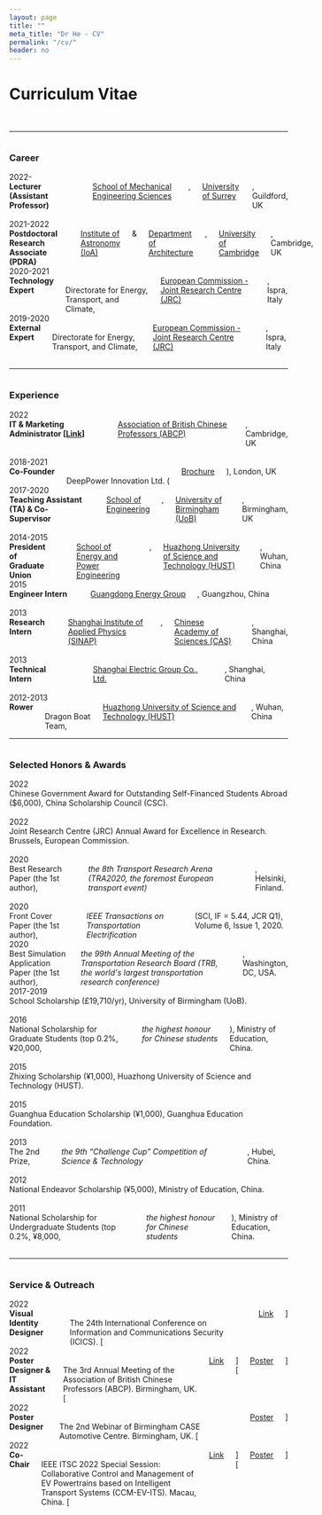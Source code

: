 ```yaml
---
layout: page
title: ""
meta_title: "Dr He - CV"
permalink: "/cv/"
header: no
---
```


<h1>Curriculum Vitae</h1> <br>

----
<div class="row">
  <div class="small-2 columns"></div>
  <div class="small-10 columns"><h3>Career</h3><br></div>
</div>

<div class="row">
  <div class="small-2 columns">2022-</div>
  <div class="small-10 columns">
    <strong>Lecturer (Assistant Professor)</strong><br>
    <a href="https://www.surrey.ac.uk/school-mechanical-engineering-sciences" target="_blank">School of Mechanical Engineering Sciences</a>, <a href="https://www.surrey.ac.uk/" target="_blank">University of Surrey</a>, Guildford, UK <br>
    <br>
  </div>
</div>

<div class="row">
  <div class="small-2 columns">2021-2022</div>
  <div class="small-10 columns">
    <strong>Postdoctoral Research Associate (PDRA)</strong><br>
    <a href="https://www.ast.cam.ac.uk/" target="_blank">Institute of Astronomy (IoA)</a> & <a href="https://www.arct.cam.ac.uk/" target="_blank">Department of Architecture</a>, <a href="https://www.cam.ac.uk/" target="_blank">University of Cambridge</a>, Cambridge, UK <br>
    <br>
  </div>
</div>

<div class="row">
  <div class="small-2 columns">2020-2021</div>
  <div class="small-10 columns">
    <strong>Technology Expert</strong><br>
    Directorate for Energy, Transport, and Climate, <a href="https://ec.europa.eu/info/departments/joint-research-centre_en" target="_blank">European Commission - Joint Research Centre (JRC)</a>, Ispra, Italy <br>
    <br>
  </div>
</div>

<div class="row">
  <div class="small-2 columns">2019-2020</div>
  <div class="small-10 columns">
    <strong>External Expert</strong><br>
    Directorate for Energy, Transport, and Climate, <a href="https://ec.europa.eu/info/departments/joint-research-centre_en" target="_blank">European Commission - Joint Research Centre (JRC)</a>, Ispra, Italy <br>
    <br>
  </div>
</div>


<!-- ----
<div class="row">
  <div class="small-2 columns"></div>
  <div class="small-10 columns"><h3>Qualifications</h3><br></div>
</div>

<div class="row">
  <div class="small-2 columns">2021</div>
  <div class="small-10 columns">
    <strong>PhD in Mechanical Engineering</strong><br>
    <a href="https://www.birmingham.ac.uk/" target="_blank">University of Birmingham (UoB)</a>, Birmingham, UK <br>
    <br>
  </div>
</div>

<div class="row">
  <div class="small-2 columns">2017</div>
  <div class="small-10 columns">
    <strong>MSc in Energy and Power Engineering</strong> <br>
    <a href="http://english.hust.edu.cn/" target="_blank">Huazhong University of Science and Technology (HUST)</a>, Wuhan, China <br>
    <br>
  </div>
</div>

<div class="row">
  <div class="small-2 columns">2014</div>
  <div class="small-10 columns">
    <strong>BEng in Energy and Power Engineering</strong> <br>
    <a href="http://english.hust.edu.cn/" target="_blank">Huazhong University of Science and Technology (HUST)</a>, Wuhan, China <br>
    <br>
  </div>
</div> -->


----
<div class="row">
  <div class="small-2 columns"></div>
  <div class="small-10 columns"><h3>Experience</h3> <br></div>
</div>

<div class="row">
  <div class="small-2 columns">2022</div>
  <div class="small-10 columns">
    <strong>IT & Marketing Administrator [<a href="https://abcp.org.uk/people/committee/" target="_blank">Link</a>]</strong> <br>
    <a href="https://abcp.org.uk/" target="_blank">Association of British Chinese Professors (ABCP)</a>, Cambridge, UK <br>
    <br>
  </div>
</div>

<div class="row">
  <div class="small-2 columns">2018-2021</div>
  <div class="small-10 columns">
    <strong>Co-Founder</strong> <br>
    DeepPower Innovation Ltd. (<a href="https://yinglonghe.github.io/files/brochures/2018_10_CICA_Toolkit_EN_CN.pdf" target="_blank">Brochure</a>), London, UK <br>
    <br>
  </div>
</div>

<div class="row">
  <div class="small-2 columns">2017-2020</div>
  <div class="small-10 columns">
    <strong>Teaching Assistant (TA) & Co-Supervisor</strong> <br>
    <a href="https://www.birmingham.ac.uk/schools/engineering/" target="_blank">School of Engineering</a>, <a href="https://www.birmingham.ac.uk/" target="_blank">University of Birmingham (UoB)</a>, Birmingham, UK <br>
    <br>
  </div>
</div>

<div class="row">
  <div class="small-2 columns">2014-2015</div>
  <div class="small-10 columns">
    <strong>President of Graduate Union</strong> <br>
    <a href="http://english.energy.hust.edu.cn/" target="_blank">School of Energy and Power Engineering</a>, <a href="http://english.hust.edu.cn/" target="_blank">Huazhong University of Science and Technology (HUST)</a>, Wuhan, China <br>
    <br>
  </div>
</div>

<div class="row">
  <div class="small-2 columns">2015</div>
  <div class="small-10 columns">
    <strong>Engineer Intern</strong> <br>
    <a href="https://www.linkedin.com/company/guangdong-energy-group/about/" target="_blank">Guangdong Energy Group</a>, Guangzhou, China <br>
    <br>
  </div>
</div>

<div class="row">
  <div class="small-2 columns">2013</div>
  <div class="small-10 columns">
    <strong>Research Intern</strong> <br>
    <a href="http://english.sinap.cas.cn/" target="_blank">Shanghai Institute of Applied Physics (SINAP)</a>, <a href="https://english.cas.cn/" target="_blank">Chinese Academy of Sciences (CAS)</a>, Shanghai, China <br>
    <br>
  </div>
</div>

<div class="row">
  <div class="small-2 columns">2013</div>
  <div class="small-10 columns">
    <strong>Technical Intern</strong> <br>
    <a href="https://www.shanghai-electric.com/listed_en/" target="_blank">Shanghai Electric Group Co., Ltd.</a>, Shanghai, China <br>
    <br>
  </div>
</div>

<div class="row">
  <div class="small-2 columns">2012-2013</div>
  <div class="small-10 columns">
    <strong>Rower</strong> <br>
    Dragon Boat Team, <a href="http://english.hust.edu.cn/" target="_blank">Huazhong University of Science and Technology (HUST)</a>, Wuhan, China <br>
    <br>
  </div>
</div>


----
<div class="row">
  <div class="small-2 columns"></div>
  <div class="small-10 columns"><h3>Selected Honors & Awards</h3> <br></div>
</div>

<div class="row">
  <div class="small-2 columns">2022</div>
  <div class="small-10 columns">Chinese Government Award for Outstanding Self-Financed Students Abroad ($6,000), China Scholarship Council (CSC). <br> <br></div>
</div>

<div class="row">
  <div class="small-2 columns">2022</div>
  <div class="small-10 columns">Joint Research Centre (JRC) Annual Award for Excellence in Research. Brussels, European Commission. <br> <br></div>
</div>

<div class="row">
  <div class="small-2 columns">2020</div>
  <div class="small-10 columns">Best Research Paper (the 1st author), <em>the 8th Transport Research Arena (TRA2020, the foremost European transport event)</em>, Helsinki, Finland. <br> <br></div>
</div>

<div class="row">
  <div class="small-2 columns">2020</div>
  <div class="small-10 columns">Front Cover Paper (the 1st author), <em>IEEE Transactions on Transportation Electrification</em> (SCI, IF = 5.44, JCR Q1), Volume 6, Issue 1, 2020. <br> <br></div>
</div>

<div class="row">
  <div class="small-2 columns">2020</div>
  <div class="small-10 columns">Best Simulation Application Paper (the 1st author), <em>the 99th Annual Meeting of the Transportation Research Board (TRB, the world's largest transportation research conference)</em>, Washington, DC, USA. <br> <br></div>
</div>

<div class="row">
  <div class="small-2 columns">2017-2019</div>
  <div class="small-10 columns">School Scholarship (£19,710/yr), University of Birmingham (UoB). <br> <br></div>
</div>

<div class="row">
  <div class="small-2 columns">2016</div>
  <div class="small-10 columns">National Scholarship for Graduate Students (top 0.2%, ¥20,000, <em>the highest honour for Chinese students</em>), Ministry of Education, China. <br> <br></div>
</div>

<div class="row">
  <div class="small-2 columns">2015</div>
  <div class="small-10 columns">Zhixing Scholarship (¥1,000), Huazhong University of Science and Technology (HUST). <br> <br></div>
</div>

<div class="row">
  <div class="small-2 columns">2015</div>
  <div class="small-10 columns">Guanghua Education Scholarship (¥1,000), Guanghua Education Foundation. <br> <br></div>
</div>

<div class="row">
  <div class="small-2 columns">2013</div>
  <div class="small-10 columns">The 2nd Prize, <em>the 9th “Challenge Cup” Competition of Science & Technology</em>, Hubei, China. <br> <br></div>
</div>

<div class="row">
  <div class="small-2 columns">2012</div>
  <div class="small-10 columns">National Endeavor Scholarship (¥5,000), Ministry of Education, China. <br> <br></div>
</div>

<div class="row">
  <div class="small-2 columns">2011</div>
  <div class="small-10 columns">National Scholarship for Undergraduate Students (top 0.2%, ¥8,000, <em>the highest honour for Chinese students</em>), Ministry of Education, China. <br> <br></div>
</div>


----
<div class="row">
  <div class="small-2 columns"></div>
  <div class="small-10 columns"><h3>Service & Outreach</h3> <br></div>
</div>

<div class="row">
  <div class="small-2 columns">2022</div>
  <div class="small-10 columns">
    <strong>Visual Identity Designer</strong> <br>
    The 24th International Conference on Information and Communications Security (ICICS). [<a href="https://icics2022.cyber.kent.ac.uk/organizers.php" target="_blank">Link</a>] <br> <br>
  </div>
</div>

<div class="row">
  <div class="small-2 columns">2022</div>
  <div class="small-10 columns">
    <strong>Poster Designer & IT Assistant</strong> <br>
    The 3rd Annual Meeting of the Association of British Chinese Professors (ABCP). Birmingham, UK. [<a href="https://abcp.org.uk/2022-annual-conference" target="_blank">Link</a>] [<a href="http://dx.doi.org/10.13140/RG.2.2.28690.53445" target="_blank">Poster</a>] <br> <br>
  </div>
</div>

<div class="row">
  <div class="small-2 columns">2022</div>
  <div class="small-10 columns">
    <strong>Poster Designer</strong> <br>
    The 2nd Webinar of Birmingham CASE Automotive Centre. Birmingham, UK. [<a href="http://dx.doi.org/10.13140/RG.2.2.35401.42089" target="_blank">Poster</a>] <br> <br>
  </div>
</div>

<div class="row">
  <div class="small-2 columns">2022</div>
  <div class="small-10 columns">
    <strong>Co-Chair</strong> <br>
    IEEE ITSC 2022 Special Session: Collaborative Control and Management of EV Powertrains based on Intelligent Transport Systems (CCM-EV-ITS). Macau, China. [<a href="http://www.ieee-itsc2022.org" target="_blank">Link</a>] [<a href="http://dx.doi.org/10.13140/RG.2.2.21979.64800" target="_blank">Poster</a>] <br> <br>
  </div>
</div>
